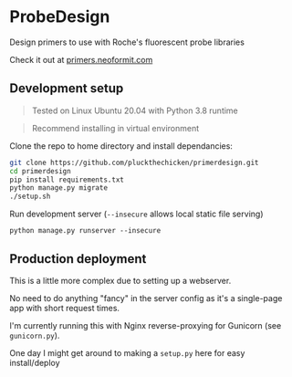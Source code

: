 # ProbeDesign
Design primers to use with Roche's fluorescent probe libraries

Check it out at [primers.neoformit.com](http://primers.neoformit.com/)


Development setup
------

> Tested on Linux Ubuntu 20.04 with Python 3.8 runtime

> Recommend installing in virtual environment

Clone the repo to home directory and install dependancies:

```bash
git clone https://github.com/pluckthechicken/primerdesign.git
cd primerdesign
pip install requirements.txt
python manage.py migrate
./setup.sh
```

Run development server (`--insecure` allows local static file serving)

`python manage.py runserver --insecure`


Production deployment
------

This is a little more complex due to setting up a webserver.

No need to do anything "fancy" in the server config as it's a single-page app with short request times.

I'm currently running this with Nginx reverse-proxying for Gunicorn (see `gunicorn.py`).

One day I might get around to making a `setup.py` here for easy install/deploy
